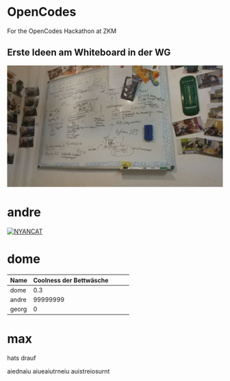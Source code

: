 # OpenCodes
For the OpenCodes Hackathon at ZKM

## Erste Ideen am Whiteboard in der WG

![alt text](System/FirstIdear.jpeg)


# andre
[![NYANCAT](http://img.youtube.com/vi/QH2-TGUlwu4/0.jpg)](http://www.youtube.com/watch?v=QH2-TGUlwu4)


# dome
| Name   | Coolness der Bettwäsche |   |   |   |
|--------|-------------------------|---|---|---|
| dome   | 0.3                     |   |   |   |
| andre  | 99999999                |   |   |   |
| georg  | 0                       |   |   |   |


# max

hats drauf

aiednaiu
aiueaiutrneiu
auistreiosurnt

